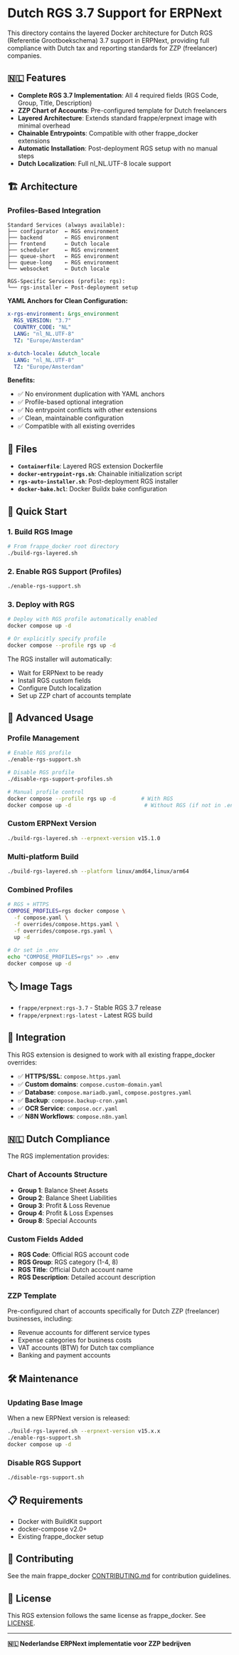 # Dutch RGS 3.7 Support for ERPNext

This directory contains the layered Docker architecture for Dutch RGS (Referentie Grootboekschema) 3.7 support in ERPNext, providing full compliance with Dutch tax and reporting standards for ZZP (freelancer) companies.

## 🇳🇱 Features

- **Complete RGS 3.7 Implementation**: All 4 required fields (RGS Code, Group, Title, Description)
- **ZZP Chart of Accounts**: Pre-configured template for Dutch freelancers
- **Layered Architecture**: Extends standard frappe/erpnext image with minimal overhead
- **Chainable Entrypoints**: Compatible with other frappe_docker extensions
- **Automatic Installation**: Post-deployment RGS setup with no manual steps
- **Dutch Localization**: Full nl_NL.UTF-8 locale support

## 🏗️ Architecture

### Profiles-Based Integration
```
Standard Services (always available):
├── configurator  ← RGS environment
├── backend       ← RGS environment  
├── frontend      ← Dutch locale
├── scheduler     ← RGS environment
├── queue-short   ← RGS environment
├── queue-long    ← RGS environment
└── websocket     ← Dutch locale

RGS-Specific Services (profile: rgs):
└── rgs-installer ← Post-deployment setup
```

**YAML Anchors for Clean Configuration:**
```yaml
x-rgs-environment: &rgs_environment
  RGS_VERSION: "3.7"
  COUNTRY_CODE: "NL" 
  LANG: "nl_NL.UTF-8"
  TZ: "Europe/Amsterdam"

x-dutch-locale: &dutch_locale
  LANG: "nl_NL.UTF-8"
  TZ: "Europe/Amsterdam"
```

**Benefits:**
- ✅ No environment duplication with YAML anchors
- ✅ Profile-based optional integration
- ✅ No entrypoint conflicts with other extensions  
- ✅ Clean, maintainable configuration
- ✅ Compatible with all existing overrides

## 📁 Files

- **`Containerfile`**: Layered RGS extension Dockerfile
- **`docker-entrypoint-rgs.sh`**: Chainable initialization script
- **`rgs-auto-installer.sh`**: Post-deployment RGS installer
- **`docker-bake.hcl`**: Docker Buildx bake configuration

## 🚀 Quick Start

### 1. Build RGS Image
```bash
# From frappe_docker root directory
./build-rgs-layered.sh
```

### 2. Enable RGS Support (Profiles)
```bash
./enable-rgs-support.sh
```

### 3. Deploy with RGS
```bash
# Deploy with RGS profile automatically enabled
docker compose up -d

# Or explicitly specify profile
docker compose --profile rgs up -d
```

The RGS installer will automatically:
- Wait for ERPNext to be ready
- Install RGS custom fields
- Configure Dutch localization
- Set up ZZP chart of accounts template

## 🔧 Advanced Usage

### Profile Management
```bash
# Enable RGS profile
./enable-rgs-support.sh

# Disable RGS profile  
./disable-rgs-support-profiles.sh

# Manual profile control
docker compose --profile rgs up -d        # With RGS
docker compose up -d                       # Without RGS (if not in .env)
```

### Custom ERPNext Version
```bash
./build-rgs-layered.sh --erpnext-version v15.1.0
```

### Multi-platform Build
```bash
./build-rgs-layered.sh --platform linux/amd64,linux/arm64
```

### Combined Profiles
```bash
# RGS + HTTPS
COMPOSE_PROFILES=rgs docker compose \
  -f compose.yaml \
  -f overrides/compose.https.yaml \
  -f overrides/compose.rgs.yaml \
  up -d

# Or set in .env
echo "COMPOSE_PROFILES=rgs" >> .env
docker compose up -d
```

## 🏷️ Image Tags

- `frappe/erpnext:rgs-3.7` - Stable RGS 3.7 release
- `frappe/erpnext:rgs-latest` - Latest RGS build

## 🔗 Integration

This RGS extension is designed to work with all existing frappe_docker overrides:

- ✅ **HTTPS/SSL**: `compose.https.yaml`
- ✅ **Custom domains**: `compose.custom-domain.yaml`
- ✅ **Database**: `compose.mariadb.yaml`, `compose.postgres.yaml`
- ✅ **Backup**: `compose.backup-cron.yaml`
- ✅ **OCR Service**: `compose.ocr.yaml`
- ✅ **N8N Workflows**: `compose.n8n.yaml`

## 🇳🇱 Dutch Compliance

The RGS implementation provides:

### Chart of Accounts Structure
- **Group 1**: Balance Sheet Assets
- **Group 2**: Balance Sheet Liabilities  
- **Group 3**: Profit & Loss Revenue
- **Group 4**: Profit & Loss Expenses
- **Group 8**: Special Accounts

### Custom Fields Added
- **RGS Code**: Official RGS account code
- **RGS Group**: RGS category (1-4, 8)
- **RGS Title**: Official Dutch account name
- **RGS Description**: Detailed account description

### ZZP Template
Pre-configured chart of accounts specifically for Dutch ZZP (freelancer) businesses, including:
- Revenue accounts for different service types
- Expense categories for business costs
- VAT accounts (BTW) for Dutch tax compliance
- Banking and payment accounts

## 🛠️ Maintenance

### Updating Base Image
When a new ERPNext version is released:

```bash
./build-rgs-layered.sh --erpnext-version v15.x.x
./enable-rgs-support.sh
docker compose up -d
```

### Disable RGS Support
```bash
./disable-rgs-support.sh
```

## 📋 Requirements

- Docker with BuildKit support
- docker-compose v2.0+
- Existing frappe_docker setup

## 🤝 Contributing

See the main frappe_docker [CONTRIBUTING.md](../../CONTRIBUTING.md) for contribution guidelines.

## 📄 License

This RGS extension follows the same license as frappe_docker. See [LICENSE](../../LICENSE).

---

**🇳🇱 Nederlandse ERPNext implementatie voor ZZP bedrijven**
